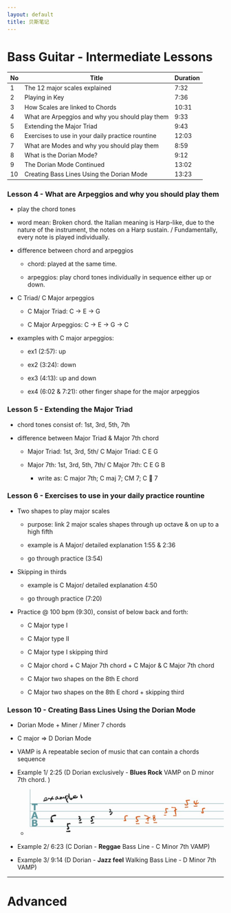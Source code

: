 ```yaml
---
layout: default
title: 贝斯笔记
---
```


# Bass Guitar - Intermediate Lessons

| No | Title | Duration |
| --- | --- | --- |
| 1 | The 12 major scales explained | 7:32 |
| 2 | Playing in Key | 7:36 |
| 3 | How Scales are linked to Chords | 10:31 |
| 4 | What are Arpeggios and why you should play them | 9:33 |
| 5 | Extending the Major Triad | 9:43 |
| 6 | Exercises to use in your daily practice rountine | 12:03 |
| 7 | What are Modes and why you should play them | 8:59 |
| 8 | What is the Dorian Mode? | 9:12 |
| 9 | The Dorian Mode Continued | 13:02 |
| 10 | Creating Bass Lines Using the Dorian Mode | 13:23 |


### __Lesson 4 - What are Arpeggios and why you should play them__

- play the chord tones

- word mean: Broken chord. the Italian meaning is Harp-like, due to the nature of the instrument, the notes on a Harp sustain. / Fundamentally, every note is played individually. 

- difference between chord and arpeggios
    
    - chord: played at the same time. 

    - arpeggios: play chord tones individually in sequence either up or down. 

- C Triad/ C Major arpeggios

    - C Major Triad: C -> E -> G

    - C Major Arpeggios: C -> E -> G -> C

- examples with C major arpeggios: 

    - ex1 (2:57): up

    - ex2 (3:24): down

    - ex3 (4:13): up and down

    - ex4 (6:02 & 7:21): other finger shape for the major arpeggios


### __Lesson 5 - Extending the Major Triad__

- chord tones consist of: 1st, 3rd, 5th, 7th

- difference between Major Triad & Major 7th chord

    - Major Triad: 1st, 3rd, 5th/ C Major Triad: C E G

    - Major 7th: 1st, 3rd, 5th, 7th/ C Major 7th: C E G B

        - write as: C major 7th; C maj 7; CM 7; C :small_red_triangle: 7

### __Lesson 6 - Exercises to use in your daily practice rountine__

- Two shapes to play major scales 

    - purpose: link 2 major scales shapes through up octave & on up to a high fifth

    - example is A Major/ detailed explanation 1:55 & 2:36

    - go through practice (3:54)

- Skipping in thirds 
    - example is C Major/ detailed explanation 4:50

    - go through practice (7:20)

- Practice @ 100 bpm (9:30), consist of below back and forth: 
    
    - C Major type I 

    - C Major type II

    - C Major type I skipping third

    - C Major chord + C Major 7th chord + C Major & C Major 7th chord

    - C Major two shapes on the 8th E chord

    - C Major two shapes on the 8th E chord + skipping third

### __Lesson 10 - Creating Bass Lines Using the Dorian Mode__

- Dorian Mode + Miner / Miner 7 chords

- C major => D Dorian Mode

- VAMP is A repeatable secion of music that can contain a chords sequence

- Example 1/ 2:25 (D Dorian exclusively - __Blues Rock__ VAMP on D minor 7th chord. )

    - ![ex1](/../assets/img/bass/inter-10-ex1.png)

- Example 2/ 6:23 (C Dorian - __Reggae__ Bass Line - C Minor 7th VAMP) 


- Example 3/ 9:14 (D Dorian - __Jazz feel__ Walking Bass Line - D Minor 7th VAMP) 

<hr>

# Advanced 






